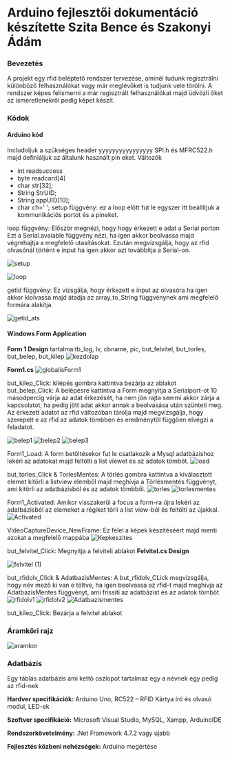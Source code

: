# Arduino fejlesztői dokumentáció készítette Szita Bence és Szakonyi Ádám
### Bevezetés
A projekt egy rfid beléptető rendszer tervezése, aminél tudunk regisztrálni különböző felhasználókat vagy már meglévőket is tudjunk vele törölni. A rendszer képes felismerni a már regisztrált felhasználókat majd üdvözli őket az ismeretlenekről pedig képet készít.
### Kódok
#### Arduino kód
Includoljuk a szükséges header yyyyyyyyyyyyyyyy SPI.h és MFRC522.h majd definiáljuk az általunk használt pin eket.
Változók
- int readsuccess
-	byte readcard[4]
-	char str[32];
-	String StrUID;
-	String appUID[10];
-	char ch=' ';
setup függvény: ez a loop elött fut le egyszer itt beállítjuk a kommunikációs portot és a pineket.

loop függvény: Először megnézi, hogy hogy érkezett e adat a Serial porton Ezt a Serial.avaiable függvény nézi, ha igen akkor beolvassa majd végrehajtja a megfelelő utasításokat. Ezután megvizsgálja, hogy az rfid olvasónál történt e input ha igen akkor azt továbbítja a Serial-on.

![setup](https://user-images.githubusercontent.com/91843369/205723240-6e4c44eb-f71c-444c-aca8-f9773171dbcf.png)

![loop](https://user-images.githubusercontent.com/91843369/205723336-1915e100-5ca1-4421-94f6-59b7e89170ed.png)

getid függvény: Ez vizsgálja, hogy érkezett e input az olvasóra ha igen akkor kiolvassa majd átadja az array_to_String függvénynek ami megfelelő formára alakítja.

![getid_ats](https://user-images.githubusercontent.com/91843369/205723441-01772d9d-9c0c-45c6-b59f-280790cdcc53.png)

#### Windows Form Application

**Form 1 Design** tartalma:tb_log, lv, cbname, pic, but_felvitel, but_torles, but_belep, but_kilep
![kezdolap](https://user-images.githubusercontent.com/91843369/205723783-d9ce4749-aa60-41ba-8e57-aa7d29f318e2.png)

**Form1.cs**
![globalisForm1](https://user-images.githubusercontent.com/91843369/205723861-6dace039-1e65-4f7e-86a1-2237f094de52.png)

but_kilep_Click: kilépés gombra kattintva bezárja az ablakot
but_belep_Click: A belépésre kattintva a Form megnyitja a Serialport-ot 10 másodpercig várja az adat érkezését, ha nem jön rajta semmi akkor zárja a kapcsolatot, ha pedig jött adat akkor annak a beolvasása után szünteti meg. Az érkezett adatot az rfid változóban tárolja majd megvizsgálja, hogy szerepelt e az rfid az adatok tömbben és eredménytől függően elvégzi a feladatot.

![belep1](https://user-images.githubusercontent.com/91843369/205723964-75f0e723-9848-4643-9a0a-abd1ae1e5309.png)
![belep2](https://user-images.githubusercontent.com/91843369/205723973-bd00aaea-7145-420f-83a9-63880be83036.png)
![belep3](https://user-images.githubusercontent.com/91843369/205723991-7ac2bec3-938e-45e8-a1ff-4684ae253329.png)

Form1_Load: A form betöltésekor fut le csatlakozik a Mysql adatbázishoz lekéri az adatokat majd feltölti a list viewet és az adatok tömböt.
![load](https://user-images.githubusercontent.com/91843369/205724116-4429b8b5-e0ce-47c2-95e3-e8b991b81556.png)

but_torles_Click & TorlesMentes: A törlés gombra kattintva a kiválasztott elemet kitörli a listview elemből majd meghívja a Törlésmentés függvényt, ami kitörli az adatbázisból és az adatok tömbből.
![torles](https://user-images.githubusercontent.com/91843369/205724222-111bd154-c81c-4912-b6df-96ba188642d2.png)
![torlesmentes](https://user-images.githubusercontent.com/91843369/205724232-a01269db-f304-484a-b68c-033aad43c316.png)

Form1_Activated: Amikor visszakerül a focus a form-ra újra lekéri az adatbázisból az elemeket a régiket törli a list view-ból és feltölti az újakkal.
![Activated](https://user-images.githubusercontent.com/91843369/205724347-6bacd11e-a28e-45e3-8feb-0a5da6073d35.png)

VideoCaptureDevice_NewFrame: Ez felel a képek készítéséért majd menti azokat a megfelelő mappába
![Kepkeszites](https://user-images.githubusercontent.com/91843369/205724428-42784db0-0819-49d0-8000-f4adfc88906e.png)

but_felvitel_Click: Megnyitja a felviteli ablakot
**Felvitel.cs Design**

![felvitel (1)](https://user-images.githubusercontent.com/91843369/205724489-85d91de5-5014-487b-ba15-2afad6ff8bc1.png)

but_rfidolv_Click & AdatbazisMentes: A but_rfidolv_CLick megvizsgálja, hogy név mező ki van e töltve, ha igen beolvassa az rfid-t majd meghívja az AdatbazisMentes függvényt, ami frissíti az adatbázist és az adatok tömböt
![rfidolv1](https://user-images.githubusercontent.com/91843369/205724581-2526a799-83d7-4083-9f7e-bc6cf5f717c6.png)
![rfidolv2](https://user-images.githubusercontent.com/91843369/205724591-1fdf5253-a26a-4203-9b82-9207c59bd8fa.png)
![Adatbazismentes](https://user-images.githubusercontent.com/91843369/205724662-e3308af9-b653-4106-b13b-a3d301532196.png)

but_kilep_Click: Bezárja a felvitel ablakot

### Áramköri rajz
![aramkor](https://user-images.githubusercontent.com/91843369/205724712-705b829b-44a0-4216-9796-6cd84af575fb.jpg)

### Adatbázis
Egy táblás adatbázis ami kettő oszlopot tartalmaz egy a névnek egy pedig az rfid-nek

**Hardver specifikációk:** Arduino Uno, RC522 – RFID Kártya író és olvasó modul, LED-ek

**Szoftver specifikáció:** Microsoft Visual Studio, MySQL, Xampp, ArduinoIDE

**Rendszerkövetelmény:** .Net Framework 4.7.2 vagy újabb

**Fejlesztés közbeni nehézségek:** Arduino megértése 

